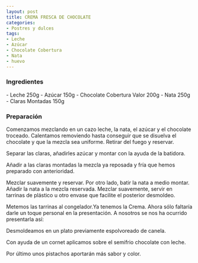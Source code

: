 ```yaml
---
layout: post
title: CREMA FRESCA DE CHOCOLATE
categories:
- Postres y dulces
tags:
- Leche
- Azúcar
- Chocolate Cobertura
- Nata
- huevo
---
```

<h3>Ingredientes</h3>
- Leche 250g
- Azúcar 150g
- Chocolate Cobertura Valor 200g
- Nata 250g
- Claras Montadas 150g

<h3>Preparación</h3>
Comenzamos mezclando en un cazo leche, la nata, el azúcar y el chocolate troceado. Calentamos removiendo hasta conseguir que se disuelva el chocolate y que la mezcla sea uniforme. Retirar del fuego y reservar.

Separar las claras, añadirles azúcar y montar con la ayuda de la batidora.

Añadir a las claras montadas la mezcla ya reposada y fría que hemos preparado con anterioridad.

Mezclar suavemente y reservar. Por otro lado, batir la nata a medio montar. Añadir la nata a la mezcla reservada. Mezclar suavemente, servir en tarrinas de plástico u otro envase que facilite el posterior desmoldeo.

Metemos las tarrinas al congelador.Ya tenemos la Crema. Ahora sólo faltaría darle un toque personal en la presentación. A nosotros se nos ha ocurrido presentarla así:

Desmoldeamos en un plato previamente espolvoreado de canela.

Con ayuda de un cornet aplicamos sobre el semifrio chocolate con leche.

Por último unos pistachos aportarán más sabor y color.